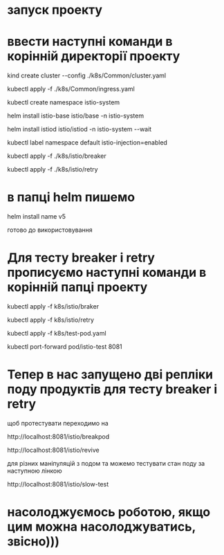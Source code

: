 # запуск проекту

# ввести наступні команди в корінній директорії проекту

kind create cluster --config ./k8s/Common/cluster.yaml

kubectl apply -f ./k8s/Common/ingress.yaml

kubectl create namespace istio-system

helm install istio-base istio/base -n istio-system

helm install istiod istio/istiod -n istio-system --wait

kubectl label namespace default istio-injection=enabled

kubectl apply -f ./k8s/istio/breaker

kubectl apply -f ./k8s/istio/retry

# в папці helm пишемо

helm install name v5

готово до використовування

# Для тесту breaker і retry прописуємо наступні команди в корінній папці проекту

kubectl apply -f k8s/istio/braker

kubectl apply -f k8s/istio/retry

kubectl apply -f k8s/test-pod.yaml

kubectl port-forward pod/istio-test 8081


# Тепер в нас запущено дві репліки поду продуктів для тесту breaker і retry

щоб протестувати переходимо на

http://localhost:8081/istio/breakpod

http://localhost:8081/istio/revive

для різних маніпуляцій з подом та можемо тестувати стан поду за наступною лінкою

http://localhost:8081/istio/slow-test

# насолоджуємось роботою, якщо цим можна насолоджуватись, звісно)))
